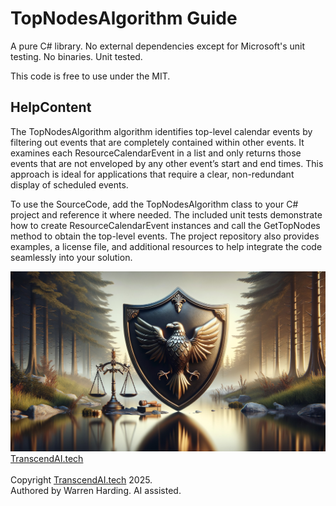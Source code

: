 
# TopNodesAlgorithm Guide

A pure C# library. No external dependencies except for Microsoft's unit testing. No binaries. Unit tested.

This code is free to use under the MIT.

## HelpContent

The TopNodesAlgorithm algorithm identifies top-level calendar events by filtering out events that are completely contained within other events. It examines each ResourceCalendarEvent in a list and only returns those events that are not enveloped by any other event’s start and end times. This approach is ideal for applications that require a clear, non-redundant display of scheduled events.

To use the SourceCode, add the TopNodesAlgorithm class to your C# project and reference it where needed. The included unit tests demonstrate how to create ResourceCalendarEvent instances and call the GetTopNodes method to obtain the top-level events. The project repository also provides examples, a license file, and additional resources to help integrate the code seamlessly into your solution.

![AI Image](aiimage.jpg)
[TranscendAI.tech](https://TranscendAI.tech)<br>
<br>
Copyright [TranscendAI.tech](https://TranscendAI.tech) 2025.</br>
Authored by Warren Harding. AI assisted.</br>
  